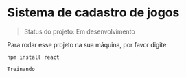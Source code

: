 <h1> Sistema de cadastro de jogos  </h1>

> Status do projeto: Em desenvolvimento

Para rodar esse projeto na sua máquina, por favor digite:

```
npm install react
```

```
Treinando
```
